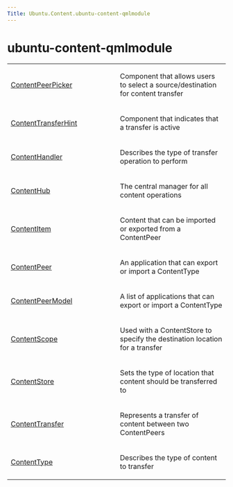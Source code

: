 ```yaml
---
Title: Ubuntu.Content.ubuntu-content-qmlmodule
---
```

        
ubuntu-content-qmlmodule
========================

<span class="subtitle"></span>
<span id="details"></span>

<table>
<colgroup>
<col width="50%" />
<col width="50%" />
</colgroup>
<tbody>
<tr class="odd">
<td><p><a href="Ubuntu.Content.ContentPeerPicker.md">ContentPeerPicker</a></p></td>
<td><p>Component that allows users to select a source/destination for content transfer</p></td>
</tr>
<tr class="even">
<td><p><a href="Ubuntu.Content.ContentTransferHint.md">ContentTransferHint</a></p></td>
<td><p>Component that indicates that a transfer is active</p></td>
</tr>
<tr class="odd">
<td><p><a href="Ubuntu.Content.ContentHandler.md">ContentHandler</a></p></td>
<td><p>Describes the type of transfer operation to perform</p></td>
</tr>
<tr class="even">
<td><p><a href="Ubuntu.Content.ContentHub.md">ContentHub</a></p></td>
<td><p>The central manager for all content operations</p></td>
</tr>
<tr class="odd">
<td><p><a href="Ubuntu.Content.ContentItem.md">ContentItem</a></p></td>
<td><p>Content that can be imported or exported from a ContentPeer</p></td>
</tr>
<tr class="even">
<td><p><a href="Ubuntu.Content.ContentPeer.md">ContentPeer</a></p></td>
<td><p>An application that can export or import a ContentType</p></td>
</tr>
<tr class="odd">
<td><p><a href="Ubuntu.Content.ContentPeerModel.md">ContentPeerModel</a></p></td>
<td><p>A list of applications that can export or import a ContentType</p></td>
</tr>
<tr class="even">
<td><p><a href="Ubuntu.Content.ContentScope.md">ContentScope</a></p></td>
<td><p>Used with a ContentStore to specify the destination location for a transfer</p></td>
</tr>
<tr class="odd">
<td><p><a href="Ubuntu.Content.ContentStore.md">ContentStore</a></p></td>
<td><p>Sets the type of location that content should be transferred to</p></td>
</tr>
<tr class="even">
<td><p><a href="Ubuntu.Content.ContentTransfer.md">ContentTransfer</a></p></td>
<td><p>Represents a transfer of content between two ContentPeers</p></td>
</tr>
<tr class="odd">
<td><p><a href="Ubuntu.Content.ContentType.md">ContentType</a></p></td>
<td><p>Describes the type of content to transfer</p></td>
</tr>
</tbody>
</table>

